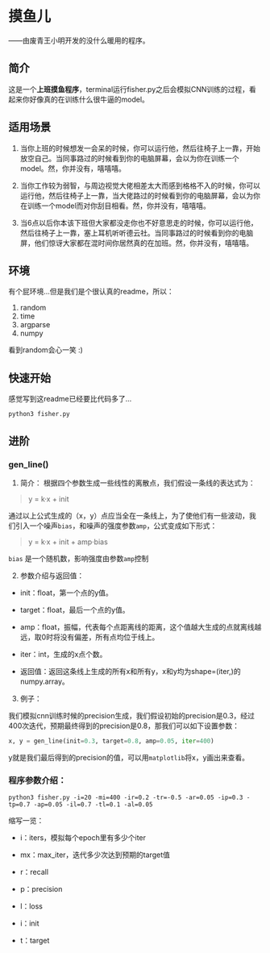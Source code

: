 # 摸鱼儿

——由废青王小明开发的没什么暖用的程序。

## 简介

这是一个**上班摸鱼程序**，terminal运行fisher.py之后会模拟CNN训练的过程，看起来你好像真的在训练什么很牛逼的model。

## 适用场景

1. 当你上班的时候想发一会呆的时候，你可以运行他，然后往椅子上一靠，开始放空自己。当同事路过的时候看到你的电脑屏幕，会以为你在训练一个model。然，你并没有，嘻嘻嘻。


2. 当你工作较为弱智，与周边视觉大佬相差太大而感到格格不入的时候，你可以运行他，然后往椅子上一靠，当大佬路过的时候看到你的电脑屏幕，会以为你在训练一个model而对你刮目相看。然，你并没有，嘻嘻嘻。


3. 当6点以后你本该下班但大家都没走你也不好意思走的时候，你可以运行他，然后往椅子上一靠，塞上耳机听听德云社。当同事路过的时候看到你的电脑屏，他们惊讶大家都在混时间你居然真的在加班。然，你并没有，嘻嘻嘻。

## 环境

有个屁环境...但是我们是个很认真的readme，所以：
1. random
2. time
3. argparse
4. numpy

看到random会心一笑 :)

## 快速开始

感觉写到这readme已经要比代码多了...

```
python3 fisher.py
```
## 进阶

### gen_line()

1. 简介： 根据四个参数生成一些线性的离散点，我们假设一条线的表达式为：

 > y = k·x + init

 通过以上公式生成的（x，y）点应当全在一条线上，为了使他们有一些波动，我们引入一个噪声`bias`，和噪声的强度参数`amp`，公式变成如下形式：

 > y = k·x + init + amp·bias

 `bias` 是一个随机数，影响强度由参数`amp`控制

2. 参数介绍与返回值：

 - init：float，第一个点的y值。

 - target：float，最后一个点的y值。

 - amp：float，振幅，代表每个点距离线的距离，这个值越大生成的点就离线越远，取0时将没有偏差，所有点均位于线上。

 - iter：int，生成的x点个数。

 - 返回值：返回这条线上生成的所有x和所有y，x和y均为shape=(iter,)的numpy.array。

3. 例子：

  我们模拟cnn训练时候的precision生成，我们假设初始的precision是0.3，经过400次迭代，预期最终得到的precision是0.8，那我们可以如下设置参数：

  ```python
  x, y = gen_line(init=0.3, target=0.8, amp=0.05, iter=400)
  ```

  y就是我们最后得到的precision的值，可以用`matplotlib`将x，y画出来查看。

### 程序参数介绍：

```
python3 fisher.py -i=20 -mi=400 -ir=0.2 -tr=-0.5 -ar=0.05 -ip=0.3 -tp=0.7 -ap=0.05 -il=0.7 -tl=0.1 -al=0.05
```

缩写一览：

 - i：iters，模拟每个epoch里有多少个iter

 - mx：max_iter，迭代多少次达到预期的target值

 - r：recall

 - p：precision

 - l：loss

 - i：init

 - t：target
